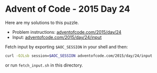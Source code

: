 # Advent of Code - 2015 Day 24
Here are my solutions to this puzzle.

* Problem instructions: [adventofcode.com/2015/day/24](https://adventofcode.com/2015/day/24)
* Input: [adventofcode.com/2015/day/24/input](https://adventofcode.com/2015/day/24/input)

Fetch input by exporting `$AOC_SESSION` in your shell and then:
```bash
curl -OJLsb session=$AOC_SESSION adventofcode.com/2015/day/24/input
```

or run `fetch_input.sh` in this directory.
